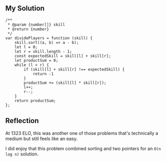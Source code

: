 ## My Solution

```
/**
 * @param {number[]} skill
 * @return {number}
 */
var dividePlayers = function (skill) {
    skill.sort((a, b) => a - b);
    let l = 0;
    let r = skill.length - 1;
    const expectedSkill = skill[l] + skill[r];
    let productSum = 0;
    while (l < r) {
        if (skill[l] + skill[r] !== expectedSkill) {
            return -1
        }
        productSum += (skill[l] * skill[r]);
        l++;
        r--;
    }
    return productSum;
};
```

## Reflection

At 1323 ELO, this was another one of those problems that's technically a medium but still feels like an easy.

I did enjoy that this problem combined sorting and two pointers for an `O(n log n)` solution.
